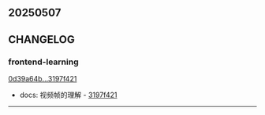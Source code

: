 ## 20250507

## CHANGELOG

### frontend-learning

[0d39a64b...3197f421](https://github.com/zhbhun/frontend-learning/compare/0d39a64b...3197f421)

* docs: 视频帧的理解 - [3197f421](https://github.com/zhbhun/frontend-learning/commit/3197f421be69e25a94e7238fdf50fc9c6cf06639)

---

